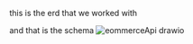 this is the erd that we worked with

and that is the schema
![eommerceApi drawio](https://github.com/MahmoudYazid/E-commerce-Asp-Api/assets/60329627/675fe43c-23aa-4b42-80ca-914298a3c0f0)

